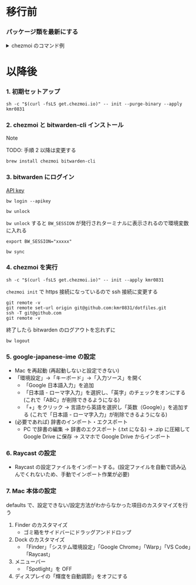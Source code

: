 # 移行前

### パッケージ類を最新にする

<details>

<summary>chezmoi のコマンド例</summary>

```diff
~  % chezmoi cd
~/.local/share/chezmoi (main) % code .

***VS Code でファイルを直接編集する & commit***

// diff が確認できる
~/.local/share/chezmoi (main) % chezmoi diff
? Master password: [hidden]
diff --git a/Brewfile b/Brewfile
index 35cad64a7b8de69a95dffe4c66ac53e85a51217c..2488f4f4632585f05963c14cbf4a7136ddfccc30 100644
--- a/Brewfile
+++ b/Brewfile
@@ -5,6 +5,8 @@ brew "bitwarden-cli"
 brew "chezmoi"
 brew "git"
 brew "colima"
+brew "docker"
+brew "docker-compose"
 brew "jq"
 brew "yq"
 brew "ghq"

// local にも反映する
~/.local/share/chezmoi +(main) % chezmoi apply

~/.local/share/chezmoi (main) % git push
```

</details>

# 以降後

### 1. 初期セットアップ

```
sh -c "$(curl -fsLS get.chezmoi.io)" -- init --purge-binary --apply kmr0831
```

### 2. chezmoi と bitwarden-cli インストール

> [!NOTE]
> TODO: 手順 2 以降は変更する

```
brew install chezmoi bitwarden-cli
```

### 3. bitwarden にログイン

[API key](https://bitwarden.com/ja-jp/help/personal-api-key/)

```
bw login --apikey
```

```
bw unlock
```

`bw unlock` すると `BW_SESSION` が発行されターミナルに表示されるので環境変数に入れる

```
export BW_SESSION="xxxxx"
```

```
bw sync
```

### 4. chezmoi を実行

```
sh -c "$(curl -fsLS get.chezmoi.io)" -- init --apply kmr0831
```

`chezmoi init` で https 接続になっているので ssh 接続に変更する

```
git remote -v
git remote set-url origin git@github.com:kmr0831/dotfiles.git
ssh -T git@github.com
git remote -v
```

終了したら bitwarden のログアウトを忘れずに

```
bw logout
```

### 5. google-japanese-ime の設定

- Mac を再起動 (再起動しないと設定できない)
- 「環境設定」→「キーボード」→「入力ソース」を開く
  - 「Google 日本語入力」を追加
  - 「日本語 - ローマ字入力」を選択し、「英字」のチェックをオンにする (これで「ABC」が削除できるようになる)
  - 「+」をクリック → 言語から英語を選択し「英数（Google）」を追加する (これで「日本語 - ローマ字入力」が削除できるようになる)
- (必要であれば) 辞書のインポート・エクスポート
  - PC で辞書の編集 → 辞書のエクスポート (.txt になる) → .zip に圧縮して Google Drive に保存 → スマホで Google Drive からインポート

### 6. Raycast の設定

- Raycast の設定ファイルをインポートする。(設定ファイルを自動で読み込んでくれないため、手動でインポート作業が必要)

### 7. Mac 本体の設定

defaults で、設定できない/設定方法がわからなかった項目のカスタマイズを行う

1. Finder のカスタマイズ
    - ゴミ箱をサイドバーにドラッグアンドドロップ
2. Dock のカスタマイズ
    - 「Finder」「システム環境設定」「Google Chrome」「Warp」「VS Code」「Raycast」
3. メニューバー
    - 「Spotlight」を OFF
4. ディスプレイの「輝度を自動調節」をオフにする
